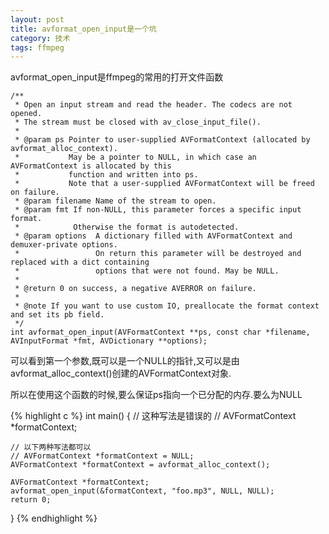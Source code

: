 ```yaml
---
layout: post
title: avformat_open_input是一个坑
category: 技术
tags: ffmpeg
---
```


avformat_open_input是ffmpeg的常用的打开文件函数

    /**
     * Open an input stream and read the header. The codecs are not opened.
     * The stream must be closed with av_close_input_file().
     *
     * @param ps Pointer to user-supplied AVFormatContext (allocated by avformat_alloc_context).
     *           May be a pointer to NULL, in which case an AVFormatContext is allocated by this
     *           function and written into ps.
     *           Note that a user-supplied AVFormatContext will be freed on failure.
     * @param filename Name of the stream to open.
     * @param fmt If non-NULL, this parameter forces a specific input format.
     *            Otherwise the format is autodetected.
     * @param options  A dictionary filled with AVFormatContext and demuxer-private options.
     *                 On return this parameter will be destroyed and replaced with a dict containing
     *                 options that were not found. May be NULL.
     *
     * @return 0 on success, a negative AVERROR on failure.
     *
     * @note If you want to use custom IO, preallocate the format context and set its pb field.
     */
    int avformat_open_input(AVFormatContext **ps, const char *filename, AVInputFormat *fmt, AVDictionary **options);

可以看到第一个参数,既可以是一个NULL的指针,又可以是由avformat_alloc_context()创建的AVFormatContext对象.

所以在使用这个函数的时候,要么保证ps指向一个已分配的内存.要么为NULL

{% highlight c %}
int main() {
    // 这种写法是错误的
    // AVFormatContext *formatContext; 
    
    // 以下两种写法都可以
    // AVFormatContext *formatContext = NULL;
    AVFormatContext *formatContext = avformat_alloc_context();

    AVFormatContext *formatContext; 
    avformat_open_input(&formatContext, "foo.mp3", NULL, NULL);
    return 0;
}
{% endhighlight %}